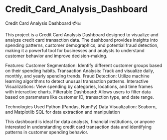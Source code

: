 # Credit_Card_Analysis_Dashboard
Credit Card Analysis Dashboard 💳📊


This project is a Credit Card Analysis Dashboard designed to visualize and analyze credit card transaction data. The dashboard provides insights into spending patterns, customer demographics, and potential fraud detection, making it a powerful tool for businesses and analysts to understand customer behavior and improve decision-making.

Features:
Customer Segmentation: Identify different customer groups based on their spending habits.
Transaction Analysis: Track and visualize daily, monthly, and yearly spending trends.
Fraud Detection: Utilize machine learning algorithms to detect unusual transaction patterns.
Interactive Visualizations: View spending by categories, locations, and time frames with interactive charts.
Filterable Dashboard: Allows users to filter data based on parameters like customer ID, transaction type, and date range.

Technologies Used
Python (Pandas, NumPy)
Data Visualization: Seaborn, and Matplotlib
SQL for data extraction and manipulation


This dashboard is ideal for data analysts, financial institutions, or anyone interested in understanding credit card transaction data and identifying patterns in customer spending behavior.
